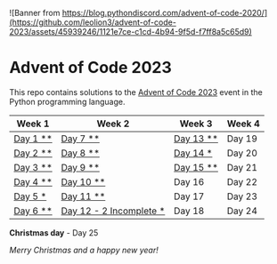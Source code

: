 ![Banner from https://blog.pythondiscord.com/advent-of-code-2020/](https://github.com/leolion3/advent-of-code-2023/assets/45939246/1121e7ce-c1cd-4b94-9f5d-f7ff8a5c65d9)

# Advent of Code 2023

This repo contains solutions to the [Advent of Code 2023](https://adventofcode.com/) event in the Python programming language.

| Week 1 | Week 2 | Week 3 | Week 4 |
| - | - | - | - |
| [Day 1 \*\*](01-trebuchet) | [Day 7 \*\*](07-camel-cards) | [Day 13 \*\*](13-point-of-incidence) | Day 19 |
| [Day 2 \*\*](02-cube-conundrum) | [Day 8 \*\*](08-haunted-wasteland) | [Day 14 \*](14-portable-reflector-dish) | Day 20 |
| [Day 3 \*\*](03-gear-ratios) | [Day 9 \*\*](09-mirage-maintenance) | [Day 15 \*\*](15-lens-library) | Day 21 |
| [Day 4 \*\*](04-scratchcards) | [Day 10 \*\*](10-pipe-maze) | Day 16 | Day 22 |
| [Day 5 \*](05-if-you-give-a-seed-a-fertilizer) | [Day 11 \*\*](11-cosmic-expansion) | Day 17 | Day 23 |
| [Day 6 \*\*](06-wait-for-it) | [Day 12 - 2 Incomplete \*](12-hot-springs) | Day 18 | Day 24 |

**Christmas day** - Day 25

*Merry Christmas and a happy new year!*
